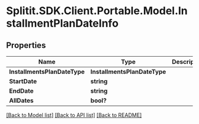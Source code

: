 # Splitit.SDK.Client.Portable.Model.InstallmentPlanDateInfo
## Properties

Name | Type | Description | Notes
------------ | ------------- | ------------- | -------------
**InstallmentsPlanDateType** | **InstallmentsPlanDateType** |  | 
**StartDate** | **string** |  | [optional] 
**EndDate** | **string** |  | [optional] 
**AllDates** | **bool?** |  | 

[[Back to Model list]](../README.md#documentation-for-models) [[Back to API list]](../README.md#documentation-for-api-endpoints) [[Back to README]](../README.md)

